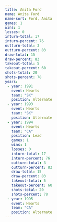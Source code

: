 ```yaml
---
title: Anita Ford
name: Anita Ford
name-sort: Ford, Anita
games: 1
wins: 1
losses: 0
inturn-total: 17
inturn-percent: 76
outturn-total: 3
outturn-percent: 83
draw-total: 15
draw-percent: 83
takeout-total: 5
takeout-percent: 60
shots-total: 20
shots-percent: 78
years:
 - year: 1991
   event: Hearts
   team: "SK"
   position: Alternate
 - year: 1993
   event: Hearts
   team: "SK"
   position: Alternate
 - year: 1994
   event: Hearts
   team: "CA"
   position: Lead
   games: 1
   wins: 1
   losses: 0
   inturn-total: 17
   inturn-percent: 76
   outturn-total: 3
   outturn-percent: 83
   draw-total: 15
   draw-percent: 83
   takeout-total: 5
   takeout-percent: 60
   shots-total: 20
   shots-percent: 78
 - year: 1995
   event: Hearts
   team: "CA"
   position: Alternate
---
```

